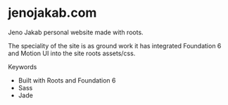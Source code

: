 # jenojakab.com

Jeno Jakab personal website made with roots.

The speciality of the site is as ground work it has integrated Foundation 6 and Motion UI into the site roots assets/css.

Keywords
* Built with Roots and  Foundation 6
* Sass
* Jade
